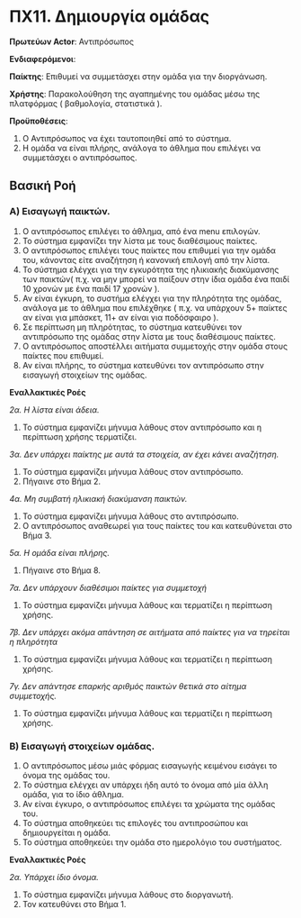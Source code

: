 # ΠΧ11. Δημιουργία ομάδας

**Πρωτεύων Actor**: Αντιπρόσωπος 

**Ενδιαφερόμενοι**:

**Παίκτης**: Επιθυμεί να συμμετάσχει στην ομάδα για την διοργάνωση.

**Χρήστης**: Παρακολούθηση της αγαπημένης του ομάδας μέσω της πλατφόρμας ( βαθμολογία, στατιστικά ).

**Προϋποθέσεις**: 
1. Ο Αντιπρόσωπος να έχει ταυτοποιηθεί από το σύστημα.
2. Η ομάδα να είναι πλήρης, ανάλογα το άθλημα που επιλέγει να συμμετάσχει ο αντιπρόσωπος.

## Βασική Ροή

### Α) Εισαγωγή παικτών.

1. Ο αντιπρόσωπος επιλέγει το άθλημα, από ένα menu επιλογών.
2. Το σύστημα εμφανίζει την λίστα με τους διαθέσιμους παίκτες.
3. Ο αντιπρόσωπος επιλέγει τους παίκτες που επιθυμεί για την ομάδα του, κάνοντας είτε αναζήτηση ή κανονική επιλογή από την λίστα.
4. Το σύστημα ελέγχει για την εγκυρότητα της ηλικιακής διακύμανσης των παικτών( π.χ. να μην μπορεί να παίξουν στην ίδια ομάδα ένα παιδί 10 χρονών με ένα παιδί 17 χρονών ).
5. Αν είναι έγκυρη, το συστήμα ελέγχει για την πληρότητα της ομάδας, ανάλογα με το άθλημα που επιλέχθηκε ( π.χ. να υπάρχουν 5+ παίκτες αν είναι για μπάσκετ, 11+ αν είναι για ποδόσφαιρο ). 
6. Σε περίπτωση μη πληρότητας, το σύστημα κατευθύνει τον αντιπρόσωπο της ομάδας στην λίστα με τους διαθέσιμους παίκτες.
7. Ο αντιπρόσωπος αποστέλλει αιτήματα συμμετοχής στην ομάδα στους παίκτες που επιθυμεί.
8. Αν είναι πλήρης, το σύστημα κατευθύνει τον αντιπρόσωπο στην εισαγωγή στοιχείων της ομάδας.

**Εναλλακτικές Ροές**

*2α. Η λίστα είναι άδεια.*
1. Το σύστημα εμφανίζει μήνυμα λάθους στον αντιπρόσωπο και η περίπτωση χρήσης τερματίζει.

*3α. Δεν υπάρχει παίκτης με αυτά τα στοιχεία, αν έχει κάνει αναζήτηση.*
1. Το σύστημα εμφανίζει μήνυμα λάθους στον αντιπρόσωπο.
2. Πήγαινε στο Βήμα 2.

*4α. Μη συμβατή ηλικιακή διακύμανση παικτών.*
1. Το σύστημα εμφανίζει μήνυμα λάθους στο αντιπρόσωπο.
2. Ο αντιπρόσωπος αναθεωρεί για τους παίκτες του και κατευθύνεται στο Βήμα 3. 

*5α. Η ομάδα είναι πλήρης.*
1. Πήγαινε στο Βήμα 8.

*7α. Δεν υπάρχουν διαθέσιμοι παίκτες για συμμετοχή*
1. Το σύστημα εμφανίζει μήνυμα λάθους και τερματίζει η περίπτωση χρήσης.

*7β. Δεν υπάρχει ακόμα απάντηση σε αιτήματα από παίκτες για να τηρείται η πληρότητα*
1. Το σύστημα εμφανίζει μήνυμα λάθους και τερματίζει η περίπτωση χρήσης.

*7γ. Δεν απάντησε επαρκής αριθμός παικτών θετικά στο αίτημα συμμετοχής.*
1. Το σύστημα εμφανίζει μήνυμα λάθους και τερματίζει η περίπτωση χρήσης.

### Β) Εισαγωγή στοιχείων ομάδας.

1. Ο αντιπρόσωπος μέσω μιάς φόρμας εισαγωγής κειμένου εισάγει το όνομα της ομάδας του.
2. Το σύστημα ελέγχει αν υπάρχει ήδη αυτό το όνομα από μία άλλη ομάδα, για το ίδιο άθλημα.
3. Αν είναι έγκυρο, ο αντιπρόσωπος επιλέγει τα χρώματα της ομάδας του.
4. Το σύστημα αποθηκεύει τις επιλογές του αντιπροσώπου και δημιουργείται η ομάδα.
5. Το σύστημα αποθηκεύει την ομάδα στο ημερολόγιο του συστήματος.

**Εναλλακτικές Ροές**

*2α. Υπάρχει ίδιο όνομα.*
1. Το σύστημα εμφανίζει μήνυμα λάθους στο διοργανωτή.
2. Τον κατευθύνει στο Βήμα 1.

